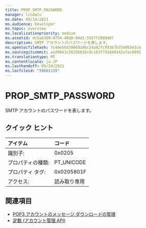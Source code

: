 ```yaml
---
title: PROP_SMTP_PASSWORD
manager: lindalu
ms.date: 09/14/2021
ms.audience: Developer
ms.topic: overview
ms.localizationpriority: medium
ms.assetid: dcbab309-8754-40d8-94d1-5567f2989487
description: SMTP アカウントのパスワードを表します。
ms.openlocfilehash: 7c44e5bd39069a86c24a82fc993b7b7549b5e3ce
ms.sourcegitcommit: a1d9041c20256616c9c183f7d1049142a7ac6991
ms.translationtype: MT
ms.contentlocale: ja-JP
ms.lasthandoff: 09/24/2021
ms.locfileid: "59601129"
---
```

# <a name="prop_smtp_password"></a>PROP_SMTP_PASSWORD

SMTP アカウントのパスワードを表します。
  
## <a name="quick-info"></a>クイック ヒント

|アイテム|コード|
|:-----|:-----|
|識別子:  <br/> |0x0205  <br/> |
|プロパティの種類:  <br/> |PT_UNICODE|SECURE_FLAG  <br/> |
|プロパティ タグ:  <br/> |0x0205801F  <br/> |
|アクセス:  <br/> |読み取り専用  <br/> |
   
## <a name="see-also"></a>関連項目

- [POP3 アカウントのメッセージ ダウンロードの管理](managing-message-downloads-for-pop3-accounts.md) 
- [定数 (アカウント管理 API)](constants-account-management-api.md)
